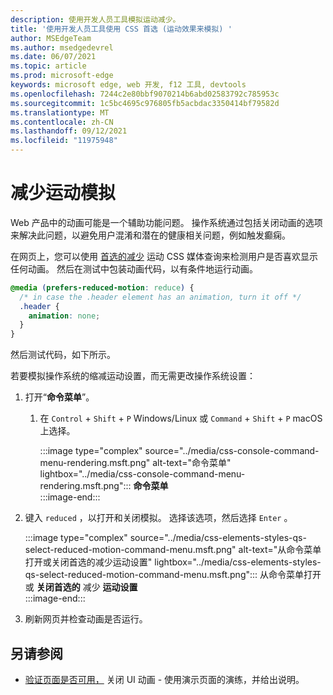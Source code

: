 ```yaml
---
description: 使用开发人员工具模拟运动减少。
title: '使用开发人员工具使用 CSS 首选 (运动效果来模拟) '
author: MSEdgeTeam
ms.author: msedgedevrel
ms.date: 06/07/2021
ms.topic: article
ms.prod: microsoft-edge
keywords: microsoft edge, web 开发, f12 工具, devtools
ms.openlocfilehash: 7244c2e80bbf9070214b6abd02583792c785953c
ms.sourcegitcommit: 1c5bc4695c976805fb5acbdac3350414bf79582d
ms.translationtype: MT
ms.contentlocale: zh-CN
ms.lasthandoff: 09/12/2021
ms.locfileid: "11975948"
---
```

# <a name="reduced-motion-simulation"></a>减少运动模拟  

Web 产品中的动画可能是一个辅助功能问题。  操作系统通过包括关闭动画的选项来解决此问题，以避免用户混淆和潜在的健康相关问题，例如触发癫痫。  

在网页上，您可以使用 [首选的减少][MDNPrefersReducedMotion] 运动 CSS 媒体查询来检测用户是否喜欢显示任何动画。  然后在测试中包装动画代码，以有条件地运行动画。  

```css
@media (prefers-reduced-motion: reduce) {
  /* in case the .header element has an animation, turn it off */
  .header {
    animation: none;
  }
}
```  

然后测试代码，如下所示。

若要模拟操作系统的缩减运动设置，而无需更改操作系统设置：

1.  打开“**命令菜单**”。  
    1.  在 `Control` + `Shift` + `P` Windows/Linux 或 `Command` + `Shift` + `P` macOS 上选择。  
        
        :::image type="complex" source="../media/css-console-command-menu-rendering.msft.png" alt-text="命令菜单" lightbox="../media/css-console-command-menu-rendering.msft.png":::
           **命令菜单**  
        :::image-end:::  
        
1.  键入 `reduced` ，以打开和关闭模拟。  选择该选项，然后选择 `Enter` 。  
    
    :::image type="complex" source="../media/css-elements-styles-qs-select-reduced-motion-command-menu.msft.png" alt-text="从命令菜单打开或关闭首选的减少运动设置" lightbox="../media/css-elements-styles-qs-select-reduced-motion-command-menu.msft.png":::
       从命令菜单打开或 **关闭首选的** 减少 **运动设置**  
    :::image-end:::  
    
1.  刷新网页并检查动画是否运行。


## <a name="see-also"></a>另请参阅

* [验证页面是否可用，](test-reduced-ui-motion.md) 关闭 UI 动画 - 使用演示页面的演练，并给出说明。

    
<!-- links -->  
[DevtoolsIndex]: ../index.md "Microsoft Edge (Chromium) 开发人员工具 | Microsoft Docs"  
[MDNPrefersReducedMotion]: https://developer.mozilla.org/docs/Web/CSS/@media/prefers-reduced-motion "prefers-reduced-motion |MDN"  
